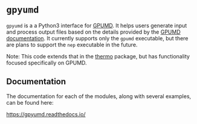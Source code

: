 # `gpyumd`

`gpyumd` is a a Python3 interface for [GPUMD](https://github.com/brucefan1983/GPUMD). It helps users generate input and process output files based on the details provided by the [GPUMD documentation](https://gpumd.zheyongfan.org/index.php/Main_Page#Inputs_and_outputs_for_GPUMD). It currently supports only the `gpumd` executable, but there are plans to support the `nep` executable in the future. 

Note: This code extends that in the [thermo](https://github.com/AlexGabourie/thermo) package, but has functionality focused specifically on GPUMD.

## Documentation
The documentation for each of the modules, along with several examples, can be found here:

https://gpyumd.readthedocs.io/
